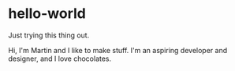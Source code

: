 # hello-world
Just trying this thing out.

Hi, I'm Martin and I like to make stuff.
I'm an aspiring developer and designer, and I love chocolates.
